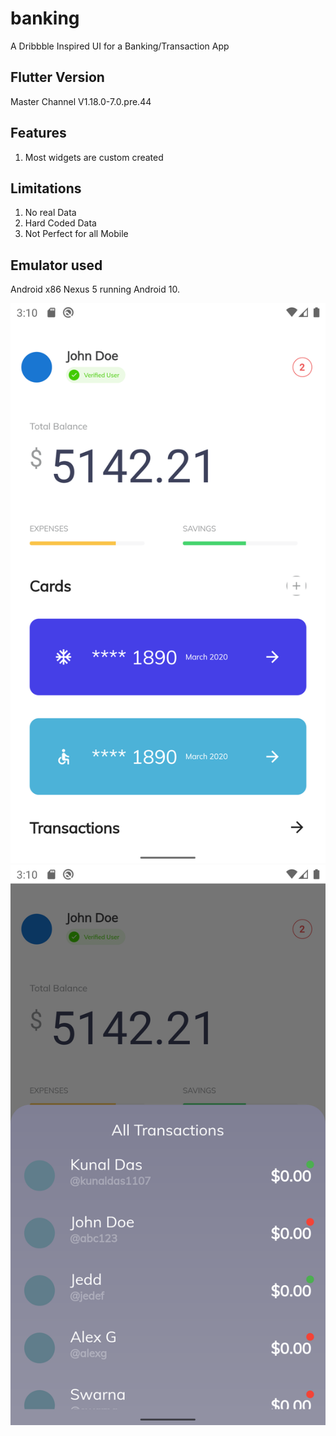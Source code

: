# banking

A Dribbble Inspired UI for a Banking/Transaction App

## Flutter Version

Master Channel
V1.18.0-7.0.pre.44

## Features

1. Most widgets are custom created


## Limitations

1. No real Data
2. Hard Coded Data
3. Not Perfect for all Mobile

## Emulator used

Android x86 Nexus 5 running Android 10.

![Alt text](screenshots\Screenshot_1587634811.png?raw=true "Main")
![Alt text](screenshots\Screenshot_1587634821.png?raw=true "Transaction Bottom Sheet")